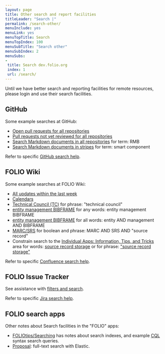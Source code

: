 ```yaml
---
layout: page
title: Other search and report facilities
titleLeader: "Search |"
permalink: /search-other/
menuInclude: yes
menuLink: yes
menuTopTitle: Search
menuTopIndex: 100
menuSubTitle: "Search other"
menuSubIndex: 2
menuSubs:
-
 title: Search dev.folio.org
 index: 1
 url: /search/
---
```


Until we have better search and reporting facilities for remote resources, please login and use their search facilities.

## GitHub

Some example searches at GitHub:

* [Open pull requests for all repositories](https://github.com/search?q=org%3Afolio-org+is%3Apr+is%3Aopen)
* [Pull requests not yet reviewed for all repositories](https://github.com/search?q=org%3Afolio-org+is%3Apr+is%3Aopen+review%3Anone)
* [Search Markdown documents in all repositories](https://github.com/search?type=code&amp;q=RMB+org%3Afolio-org+language%3Amarkdown) for term: RMB
* [Search Markdown documents in stripes](https://github.com/search?type=code&amp;q=smart+component+repo%3Afolio-org/stripes+language%3Amarkdown) for term: smart component

Refer to specific
[GitHub search help](https://help.github.com/categories/searching-for-information-on-github).

## FOLIO Wiki

Some example searches at FOLIO Wiki:

* [All updates within the last week](https://wiki.folio.org/dosearchsite.action?cql=lastmodified+%3E%3D+now(%27-1w%27))
* [Calendars](https://wiki.folio.org/dosearchsite.action?queryString=calendars)
* [Technical Council (TC)](https://wiki.folio.org/dosearchsite.action?queryString="technical+council") for phrase: "technical council"
* [entity management BIBFRAME](https://wiki.folio.org/dosearchsite.action?queryString=entity+management+BIBFRAME) for any words: entity management BIBFRAME
* [entity management BIBFRAME](https://wiki.folio.org/dosearchsite.action?queryString=entity+AND+management+AND+BIBFRAME) for all words: entity AND management AND BIBFRAME
* [MARC/SRS](https://wiki.folio.org/dosearchsite.action?queryString=MARC+AND+SRS+AND+%22source+record%22) for boolean and phrase: MARC AND SRS AND "source record"
* Constrain search to the [Individual Apps: Information, Tips, and Tricks](https://wiki.folio.org/display/FOLIOtips/Individual+Apps%3A+Information%2C+Tips%2C+and+Tricks) area for words: [source record storage](https://wiki.folio.org/dosearchsite.action?cql=siteSearch+~+%22ancestorIds%3A14457366+AND+source+record+storage%22+and+space+%3D+%22FOLIOtips%22&queryString=ancestorIds%3A14457366+AND+source+record+storage)
or for phrase: ["source record storage"](https://wiki.folio.org/dosearchsite.action?cql=siteSearch+~+%22ancestorIds%3A14457366+AND+%5C%22source+record+storage%5C%22%22+and+space+%3D+%22FOLIOtips%22&queryString=ancestorIds%3A14457366+AND+%22source+record+storage%22)

Refer to specific
[Confluence search help](https://confluence.atlassian.com/doc/confluence-search-syntax-158720.html).

## FOLIO Issue Tracker

See assistance with [filters and search](/guidelines/issue-tracker/#filters-and-search).

Refer to specific
[Jira search help](https://confluence.atlassian.com/jirasoftwarecloud/advanced-searching-764478330.html).

## FOLIO search apps

Other notes about Search facilities in the "FOLIO" apps:

* [FOLIOtips/Searching](https://wiki.folio.org/display/FOLIOtips/Searching) has notes about search indexes, and example [CQL](/reference/glossary/#cql) syntax search queries.
* [Proposal](https://wiki.folio.org/display/DD/Search): full-text search with Elastic.

<div class="folio-spacer-content"></div>

